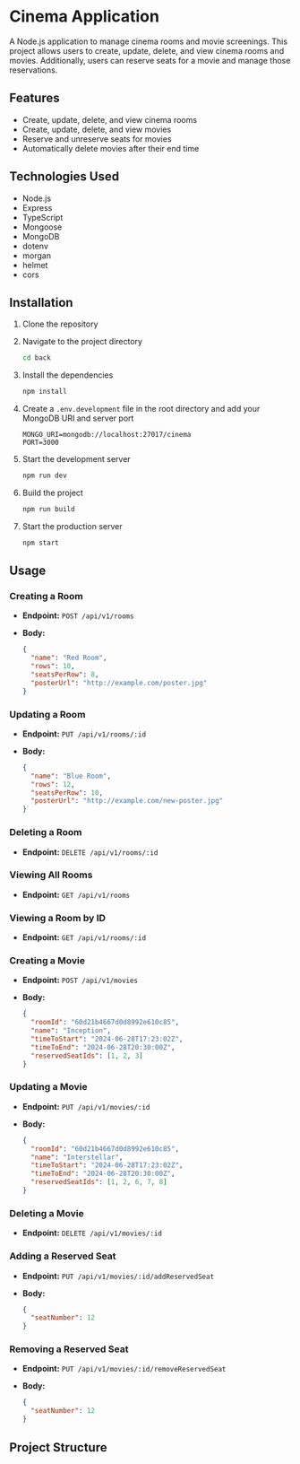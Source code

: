 # Cinema Application

A Node.js application to manage cinema rooms and movie screenings. This project allows users to create, update, delete, and view cinema rooms and movies. Additionally, users can reserve seats for a movie and manage those reservations.

## Features

- Create, update, delete, and view cinema rooms
- Create, update, delete, and view movies
- Reserve and unreserve seats for movies
- Automatically delete movies after their end time

## Technologies Used

- Node.js
- Express
- TypeScript
- Mongoose
- MongoDB
- dotenv
- morgan
- helmet
- cors

## Installation

1. Clone the repository

2. Navigate to the project directory

   ```bash
   cd back
   ```

3. Install the dependencies

   ```bash
   npm install
   ```

4. Create a `.env.development` file in the root directory and add your MongoDB URI and server port

   ```env
   MONGO_URI=mongodb://localhost:27017/cinema
   PORT=3000
   ```

5. Start the development server

   ```bash
   npm run dev
   ```

6. Build the project

   ```bash
   npm run build
   ```

7. Start the production server

   ```bash
   npm start
   ```

## Usage

### Creating a Room

- **Endpoint:** `POST /api/v1/rooms`
- **Body:**

  ```json
  {
    "name": "Red Room",
    "rows": 10,
    "seatsPerRow": 8,
    "posterUrl": "http://example.com/poster.jpg"
  }
  ```

### Updating a Room

- **Endpoint:** `PUT /api/v1/rooms/:id`
- **Body:**

  ```json
  {
    "name": "Blue Room",
    "rows": 12,
    "seatsPerRow": 10,
    "posterUrl": "http://example.com/new-poster.jpg"
  }
  ```

### Deleting a Room

- **Endpoint:** `DELETE /api/v1/rooms/:id`

### Viewing All Rooms

- **Endpoint:** `GET /api/v1/rooms`

### Viewing a Room by ID

- **Endpoint:** `GET /api/v1/rooms/:id`

### Creating a Movie

- **Endpoint:** `POST /api/v1/movies`
- **Body:**

  ```json
  {
    "roomId": "60d21b4667d0d8992e610c85",
    "name": "Inception",
    "timeToStart": "2024-06-28T17:23:02Z",
    "timeToEnd": "2024-06-28T20:30:00Z",
    "reservedSeatIds": [1, 2, 3]
  }
  ```

### Updating a Movie

- **Endpoint:** `PUT /api/v1/movies/:id`
- **Body:**

  ```json
  {
    "roomId": "60d21b4667d0d8992e610c85",
    "name": "Interstellar",
    "timeToStart": "2024-06-28T17:23:02Z",
    "timeToEnd": "2024-06-28T20:30:00Z",
    "reservedSeatIds": [1, 2, 6, 7, 8]
  }
  ```

### Deleting a Movie

- **Endpoint:** `DELETE /api/v1/movies/:id`

### Adding a Reserved Seat

- **Endpoint:** `PUT /api/v1/movies/:id/addReservedSeat`
- **Body:**

  ```json
  {
    "seatNumber": 12
  }
  ```

### Removing a Reserved Seat

- **Endpoint:** `PUT /api/v1/movies/:id/removeReservedSeat`
- **Body:**

  ```json
  {
    "seatNumber": 12
  }
  ```

## Project Structure
